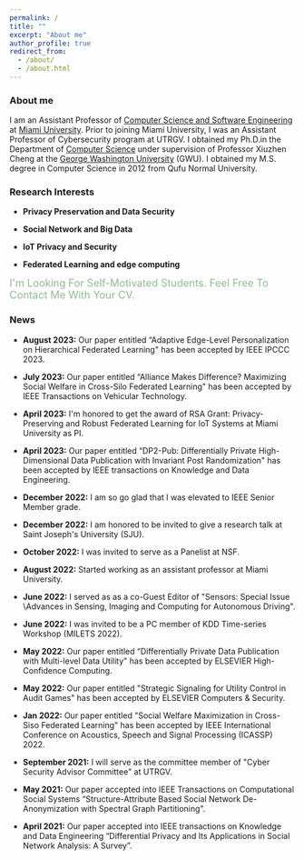 ```yaml
---
permalink: /
title: ""
excerpt: "About me"
author_profile: true
redirect_from: 
  - /about/
  - /about.html
---
```


### <i class="fa fa-fw fa-smile-wink" aria-hidden="true"></i> About me

I am an Assistant Professor of [Computer Science and Software Engineering](https://miamioh.edu/cec/academics/departments/cse/index.html) at [Miami University](https://miamioh.edu/). Prior to joining Miami University, I was an Assistant Professor of Cybersecurity program at UTRGV. 
I obtained my Ph.D.in the Department of [Computer Science](https://www.cs.seas.gwu.edu/) under supervision of Professor Xiuzhen Cheng at the [George Washington University](https://www.gwu.edu/) (GWU). I obtained my M.S. degree in Computer Science in 2012 from Qufu Normal University. 

 
<h3><i class="fa fa-fw fa-puzzle-piece" aria-hidden="true"></i> Research Interests</h3>


* **Privacy Preservation and Data Security**

* **Social Network and Big Data**

*  **IoT Privacy and Security**

*  **Federated Learning and edge computing**



 
<p><font size="+1" color="#8fbc8f">I'm Looking For Self-Motivated Students. Feel Free To Contact Me With Your CV.</font></p>



<h3><i class="fa fa-camera-retro fa-lg" aria-hidden="true"></i> News</h3>

 * **August 2023:** Our paper entitled “Adaptive Edge-Level Personalization on Hierarchical Federated Learning" has been accepted by IEEE IPCCC 2023.
   
 * **July 2023:** Our paper entitled “Alliance Makes Difference? Maximizing Social Welfare in Cross-Silo Federated Learning" has been accepted by IEEE Transactions on Vehicular Technology.
   
 * **April 2023:** I'm honored to get the award of RSA Grant: Privacy-Preserving and Robust Federated Learning for IoT Systems at Miami University as PI.
   
 * **April 2023:** Our paper entitled “DP2-Pub: Differentially Private High-Dimensional Data Publication with Invariant Post Randomization" has been accepted by IEEE transactions on Knowledge and Data Engineering.
 
 * **December 2022:** I am so go glad that I was elevated to IEEE Senior Member grade.
 
 * **December 2022:** I am honored to be invited to give a research talk at Saint Joseph's University (SJU).
 
 * **October 2022:** I was invited to serve as a Panelist at NSF.

 * **August 2022:** Started working as an assistant professor at Miami University.
 
 * **June 2022:** I served as as a co-Guest Editor of "Sensors: Special Issue \Advances in Sensing, Imaging and Computing for Autonomous Driving".
 
 * **June 2022:** I was invited to be a PC member of KDD Time-series Workshop (MILETS 2022).
    
 * **May 2022:** Our paper entitled “Differentially Private Data Publication with Multi-level Data Utility" has been accepted by ELSEVIER High-Confidence Computing.
 
* **May 2022:** Our paper entitled "Strategic Signaling for Utility Control in Audit Games" has been accepted by ELSEVIER Computers & Security. 

* **Jan 2022:** Our paper entitled "Social Welfare Maximization in Cross-Siso Federated Learning" has been accepted by IEEE International Conference on Acoustics, Speech and Signal Processing (ICASSP) 2022.
  
* **September 2021:**  I will serve as the committee member of "Cyber Security Advisor Committee" at UTRGV.

* **May 2021:** Our paper accepted into IEEE Transactions on Computational Social Systems “Structure-Attribute Based Social Network De-Anonymization with Spectral Graph Partitioning".

* **April 2021:** Our paper accepted into IEEE transactions on Knowledge and Data Engineering “Differential Privacy and Its Applications in Social Network Analysis: A Survey”.

